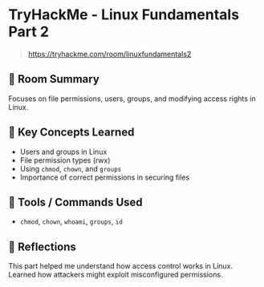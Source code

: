 # TryHackMe - Linux Fundamentals Part 2

> https://tryhackme.com/room/linuxfundamentals2

## 📘 Room Summary
Focuses on file permissions, users, groups, and modifying access rights in Linux.

## 🧠 Key Concepts Learned
- Users and groups in Linux
- File permission types (rwx)
- Using `chmod`, `chown`, and `groups`
- Importance of correct permissions in securing files

## 🔧 Tools / Commands Used
- `chmod`, `chown`, `whoami`, `groups`, `id`

## 💬 Reflections
This part helped me understand how access control works in Linux. Learned how attackers might exploit misconfigured permissions.
